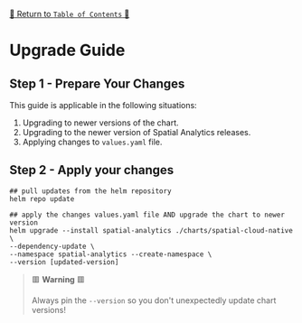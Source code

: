 [🔗 Return to `Table of Contents` 🔗](../../../README.md#guides)

# Upgrade Guide

## Step 1 - Prepare Your Changes

This guide is applicable in the following situations:

1. Upgrading to newer versions of the chart.
3. Upgrading to the newer version of Spatial Analytics releases.
4. Applying changes to `values.yaml` file.

## Step 2 - Apply your changes

```shell
## pull updates from the helm repository
helm repo update

## apply the changes values.yaml file AND upgrade the chart to newer version
helm upgrade --install spatial-analytics ./charts/spatial-cloud-native \
--dependency-update \
--namespace spatial-analytics --create-namespace \
--version [updated-version]
```

> 🟥 __Warning__ 🟥
>
> Always pin the `--version` so you don't unexpectedly update chart versions!